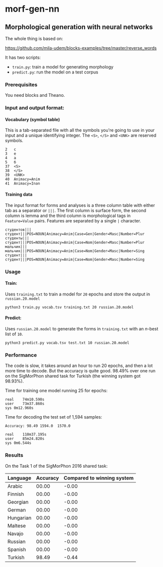 # morf-gen-nn

## Morphological generation with neural networks

The whole thing is based on:

https://github.com/mila-udem/blocks-examples/tree/master/reverse_words

It has two scripts:

* `train.py`: train a model for generating morphology
* `predict.py`: run the model on a test corpus

### Prerequisites

You need blocks and Theano.

### Input and output format:

#### Vocabulary (symbol table)

This is a tab-separated file with all the symbols you're going to use in your 
input and a unique identifying integer. The `<S>`, `</S>` and `<UNK>` are 
reserved symbols.

```
2	c
3	e
4	а
5	б
37	<S>
38	</S>
39	<UNK>
40	Animacy=Anim
41	Animacy=Inan
```

#### Training data

The input format for forms and analyses is a three column table with either tab as a separator
or `|||`. The first column is surface form, the second column is lemma and the third column is 
morphological tags in `Feature=Value` pairs. Features are separated by a single `|` character.

```
студентов|||студент|||POS=NOUN|Animacy=Anim|Case=Gen|Gender=Masc|Number=Plur
студенты|||студент|||POS=NOUN|Animacy=Anim|Case=Nom|Gender=Masc|Number=Plur
мальчик|||мальчик|||POS=NOUN|Animacy=Anim|Case=Nom|Gender=Masc|Number=Sing
студент|||студент|||POS=NOUN|Animacy=Anim|Case=Nom|Gender=Masc|Number=Sing
```

### Usage

#### Train: 

Uses `training.txt` to train a model for `20` epochs and store the output in `russian.20.model`

```
python3 train.py vocab.tsv training.txt 20 russian.20.model
```


#### Predict:

Uses `russian.20.model` to generate the forms in `training.txt` with an _n_-best list of `10`.

```
python3 predict.py vocab.tsv test.txt 10 russian.20.model
```

### Performance

The code is slow, it takes around an hour to run 20 epochs, and then a lot more time to decode. But
the accuracy is quite good. 98.49% over one run on the SigMorPhon shared task for Turkish (the winning 
system got 98.93%).

Time for training one model running 25 for epochs:
```
real	74m10.590s
user	73m37.860s
sys	0m12.960s
```

Time for decoding the test set of 1,594 samples:

```
Accuracy: 98.49	1594.0	1570.0

real	110m37.195s
user	85m24.820s
sys	0m6.544s
```

### Results

On the Task 1 of the SigMorPhon 2016 shared task:

| Language | Accuracy | Compared to winning system | 
-----------|----------|----------------------------|
| Arabic   | 00.00    | -0.00                      |
| Finnish  | 00.00    | -0.00                      |
| Georgian | 00.00    | -0.00                      |
| German   | 00.00    | -0.00                      |
| Hungarian| 00.00    | -0.00                      |
| Maltese  | 00.00    | -0.00                      |
| Navajo   | 00.00    | -0.00                      |
| Russian  | 00.00    | -0.00                      |
| Spanish  | 00.00    | -0.00                      |
| Turkish  | 98.49    | -0.44                      |



